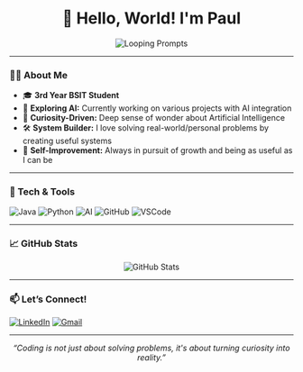 <h1 align="center">
  👋 Hello, World! I'm <b>Paul</b>
</h1>

<p align="center">
  <img src="https://readme-typing-svg.demolab.com?font=Fira+Code&weight=700&size=30&duration=2500&pause=700&color=2ECC40&center=true&vCenter=true&width=500&lines=Prompting...;AI+Lover;System+Builder;Endless+Learner;Turning+Curiosity+Into+Reality!" alt="Looping Prompts"/>
</p>

---

### 👨‍💻 About Me

- 🎓 **3rd Year BSIT Student**  
- 🤖 **Exploring AI:** Currently working on various projects with AI integration  
- 🧠 **Curiosity-Driven:** Deep sense of wonder about Artificial Intelligence  
- 🛠️ **System Builder:** I love solving real-world/personal problems by creating useful systems  
- 🌱 **Self-Improvement:** Always in pursuit of growth and being as useful as I can be

---

### 🚀 Tech & Tools

![Java](https://img.shields.io/badge/Java-%23ED8B00?logo=java&logoColor=white)
![Python](https://img.shields.io/badge/Python-3776AB?logo=python&logoColor=white)
![AI](https://img.shields.io/badge/AI-FFD43B?logo=openai&logoColor=black)
![GitHub](https://img.shields.io/badge/GitHub-181717?logo=github&logoColor=white)
![VSCode](https://img.shields.io/badge/VS%20Code-007ACC?logo=visualstudiocode&logoColor=white)

---

### 📈 GitHub Stats

<p align="center">
  <img src="https://github-readme-stats.vercel.app/api?username=YOUR_USERNAME&show_icons=true&theme=radical" alt="GitHub Stats"/>
</p>

---

### 📫 Let’s Connect!

[![LinkedIn](https://img.shields.io/badge/LinkedIn-Connect-blue?logo=linkedin)](https://www.linkedin.com/in/yourprofile)
[![Gmail](https://img.shields.io/badge/Gmail-Email-red?logo=gmail)](mailto:your.email@gmail.com)

---

<p align="center">
  <em>“Coding is not just about solving problems, it's about turning curiosity into reality.”</em>
</p>
